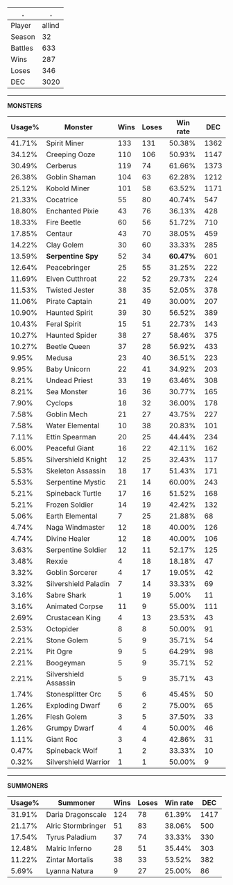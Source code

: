 .|.
|-|-
Player|allind
Season|32
Battles|633
Wins|287
Loses|346
DEC|3020

---
**MONSTERS**

Usage%|Monster|Wins|Loses|Win rate|DEC|
-|-|-|-|-|-|
41.71%|Spirit Miner|133|131|50.38%|1362|
34.12%|Creeping Ooze|110|106|50.93%|1147|
30.49%|Cerberus|119|74|61.66%|1373|
26.38%|Goblin Shaman|104|63|62.28%|1212|
25.12%|Kobold Miner|101|58|63.52%|1171|
21.33%|Cocatrice|55|80|40.74%|547|
18.80%|Enchanted Pixie|43|76|36.13%|428|
18.33%|Fire Beetle|60|56|51.72%|710|
17.85%|Centaur|43|70|38.05%|459|
14.22%|Clay Golem|30|60|33.33%|285|
13.59%|**Serpentine Spy**|52|34|**60.47%**|601|
12.64%|Peacebringer|25|55|31.25%|222|
11.69%|Elven Cutthroat|22|52|29.73%|224|
11.53%|Twisted Jester|38|35|52.05%|378|
11.06%|Pirate Captain|21|49|30.00%|207|
10.90%|Haunted Spirit|39|30|56.52%|389|
10.43%|Feral Spirit|15|51|22.73%|143|
10.27%|Haunted Spider|38|27|58.46%|375|
10.27%|Beetle Queen|37|28|56.92%|433|
9.95%|Medusa|23|40|36.51%|223|
9.95%|Baby Unicorn|22|41|34.92%|203|
8.21%|Undead Priest|33|19|63.46%|308|
8.21%|Sea Monster|16|36|30.77%|165|
7.90%|Cyclops|18|32|36.00%|178|
7.58%|Goblin Mech|21|27|43.75%|227|
7.58%|Water Elemental|10|38|20.83%|101|
7.11%|Ettin Spearman|20|25|44.44%|234|
6.00%|Peaceful Giant|16|22|42.11%|162|
5.85%|Silvershield Knight|12|25|32.43%|117|
5.53%|Skeleton Assassin|18|17|51.43%|171|
5.53%|Serpentine Mystic|21|14|60.00%|243|
5.21%|Spineback Turtle|17|16|51.52%|168|
5.21%|Frozen Soldier|14|19|42.42%|132|
5.06%|Earth Elemental|7|25|21.88%|68|
4.74%|Naga Windmaster|12|18|40.00%|126|
4.74%|Divine Healer|12|18|40.00%|106|
3.63%|Serpentine Soldier|12|11|52.17%|125|
3.48%|Rexxie|4|18|18.18%|47|
3.32%|Goblin Sorcerer|4|17|19.05%|42|
3.32%|Silvershield Paladin|7|14|33.33%|69|
3.16%|Sabre Shark|1|19|5.00%|11|
3.16%|Animated Corpse|11|9|55.00%|111|
2.69%|Crustacean King|4|13|23.53%|43|
2.53%|Octopider|8|8|50.00%|91|
2.21%|Stone Golem|5|9|35.71%|54|
2.21%|Pit Ogre|9|5|64.29%|98|
2.21%|Boogeyman|5|9|35.71%|52|
2.21%|Silvershield Assassin|5|9|35.71%|43|
1.74%|Stonesplitter Orc|5|6|45.45%|50|
1.26%|Exploding Dwarf|6|2|75.00%|65|
1.26%|Flesh Golem|3|5|37.50%|33|
1.26%|Grumpy Dwarf|4|4|50.00%|46|
1.11%|Giant Roc|3|4|42.86%|31|
0.47%|Spineback Wolf|1|2|33.33%|10|
0.32%|Silvershield Warrior|1|1|50.00%|9|

---
**SUMMONERS**

Usage%|Summoner|Wins|Loses|Win rate|DEC|
-|-|-|-|-|-|
31.91%|Daria Dragonscale|124|78|61.39%|1417|
21.17%|Alric Stormbringer|51|83|38.06%|500|
17.54%|Tyrus Paladium|37|74|33.33%|330|
12.48%|Malric Inferno|28|51|35.44%|303|
11.22%|Zintar Mortalis|38|33|53.52%|382|
5.69%|Lyanna Natura|9|27|25.00%|86|
